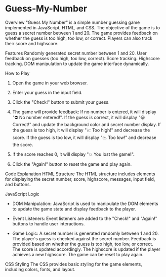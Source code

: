 # Guess-My-Number

Overview
"Guess My Number" is a simple number guessing game implemented in JavaScript, HTML, and CSS. The objective of the game is to guess a secret number between 1 and 20. The game provides feedback on whether the guess is too high, too low, or correct. Players can also track their score and highscore.

Features
Randomly generated secret number between 1 and 20.
User feedback on guesses (too high, too low, correct).
Score tracking.
Highscore tracking.
DOM manipulation to update the game interface dynamically.

How to Play

1. Open the game in your web browser.
2. Enter your guess in the input field.
3. Click the "Check!" button to submit your guess.
4. The game will provide feedback:
   If no number is entered, it will display "⛔ No number entered!".
   If the guess is correct, it will display "😀 Correct!" and update the background color and secret number display.
   If the guess is too high, it will display "📈 Too high!" and decrease the score.
   If the guess is too low, it will display "📉 Too low!" and decrease the score.

5. If the score reaches 0, it will display "💥 You lost the game!".
6. Click the "Again!" button to reset the game and play again.

Code Explanation
HTML Structure
The HTML structure includes elements for displaying the secret number, score, highscore, messages, input field, and buttons.

JavaScript Logic

- DOM Manipulation: JavaScript is used to manipulate the DOM elements to update the game state and display feedback to the player.

- Event Listeners: Event listeners are added to the "Check!" and "Again!" buttons to handle user interactions.

- Game Logic:
  A secret number is generated randomly between 1 and 20.
  The player's guess is checked against the secret number.
  Feedback is provided based on whether the guess is too high, too low, or correct.
  The score is updated accordingly.
  The highscore is updated if the player achieves a new highscore.
  The game can be reset to play again.

CSS Styling
The CSS provides basic styling for the game elements, including colors, fonts, and layout.
